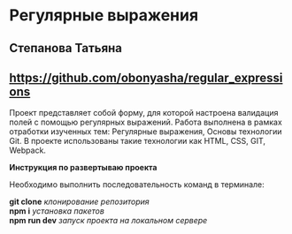 # Регулярные выражения  
## Степанова Татьяна  
## https://github.com/obonyasha/regular_expressions

Проект представляет собой форму, для которой настроена  валидация полей с помощью регулярных выражений. Работа выполнена в рамках отработки изученных тем: Регулярные выражения, Основы технологии Git.
В проекте использованы такие технологии как HTML, CSS, GIT, Webpack.

**Инструкция по развертываю проекта**

Необходимо выполнить последовательность команд в терминале:

**git clone** *клонирование репозитория*  
**npm i** *установка пакетов*  
**npm run dev** *запуск проекта на локальном сервере*  
